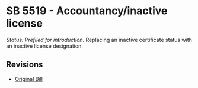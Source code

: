 # SB 5519 - Accountancy/inactive license
*Status: Prefiled for introduction.*
Replacing an inactive certificate status with an inactive license designation.

## Revisions
* [Original Bill](1/)